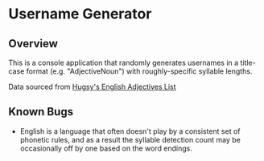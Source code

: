 # Username Generator

## Overview

This is a console application that randomly generates usernames in a title-case format (e.g. "AdjectiveNoun") with roughly-specific syllable lengths.

Data sourced from [Hugsy's English Adjectives List](https://gist.github.com/hugsy/8910dc78d208e40de42deb29e62df913#file-english-nouns-txt)

## Known Bugs

- English is a language that often doesn't play by a consistent set of phonetic rules, and as a result the syllable detection count may be occasionally off by one based on the word endings.
